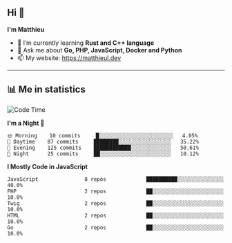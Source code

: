 ## Hi 👋
**I'm Matthieu**

- 🌱 I’m currently learning **Rust and C++ language**
- 💬 Ask me about **Go, PHP, JavaScript, Docker and Python**
- 📫 My website: https://matthieul.dev

-------

## 📊 Me in statistics
<!--START_SECTION:waka-->
![Code Time](http://img.shields.io/badge/Code%20Time-218%20hrs%2017%20mins-blue)

**I'm a Night 🦉** 

```text
🌞 Morning    10 commits     █░░░░░░░░░░░░░░░░░░░░░░░░   4.05% 
🌆 Daytime    87 commits     ████████░░░░░░░░░░░░░░░░░   35.22% 
🌃 Evening    125 commits    ████████████░░░░░░░░░░░░░   50.61% 
🌙 Night      25 commits     ██░░░░░░░░░░░░░░░░░░░░░░░   10.12%

```


**I Mostly Code in JavaScript** 

```text
JavaScript               8 repos             ██████████░░░░░░░░░░░░░░░   40.0% 
PHP                      2 repos             ██░░░░░░░░░░░░░░░░░░░░░░░   10.0% 
Twig                     2 repos             ██░░░░░░░░░░░░░░░░░░░░░░░   10.0% 
HTML                     2 repos             ██░░░░░░░░░░░░░░░░░░░░░░░   10.0% 
Go                       2 repos             ██░░░░░░░░░░░░░░░░░░░░░░░   10.0%

```



<!--END_SECTION:waka-->

